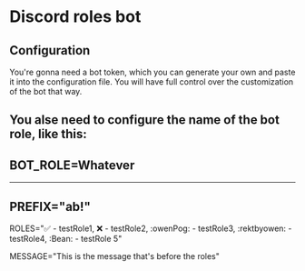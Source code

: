 # Discord roles bot

## Configuration

You're gonna need a bot token, which you can generate your own and paste it into the configuration file. 
You will have full control over the customization of the bot that way.

You alse need to configure the name of the bot role, like this:
---
BOT_ROLE=Whatever
---

---
PREFIX="ab!"
---

ROLES="✅ - testRole1, ❌ - testRole2, :owenPog: - testRole3, :rektbyowen: - testRole4, :Bean: - testRole 5"

MESSAGE="This is the message that's before the roles"


